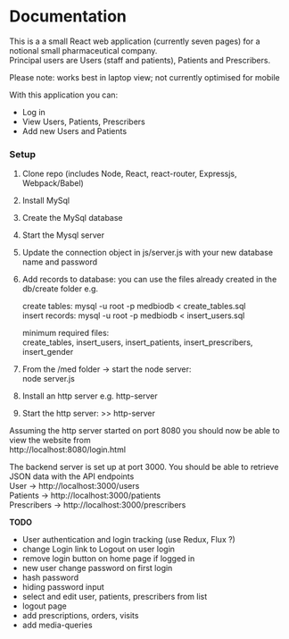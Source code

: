 # Documentation

This is a a small React web application (currently seven pages) for a notional small pharmaceutical company. \
Principal users are Users (staff and patients), Patients and Prescribers.

Please note: works best in laptop view; not currently optimised for mobile

With this application you can:
- Log in
- View Users, Patients, Prescribers
- Add new Users and Patients

### Setup
1. Clone repo (includes Node, React, react-router, Expressjs, Webpack/Babel)
2. Install MySql
3. Create the MySql database
4. Start the Mysql server
5. Update the connection object in js/server.js with your new database name and password
6. Add records to database: you can use the files already created in the db/create folder e.g.

   create tables: mysql -u root -p medbiodb < create_tables.sql \
   insert records: mysql -u root -p medbiodb < insert_users.sql
   
   minimum required files: \
   create_tables, insert_users, insert_patients, insert_prescribers, insert_gender  

7. From the /med folder -> start the node server: \
   node server.js
8. Install an http server e.g. http-server
9. Start the http server: >> http-server

Assuming the http server started on port 8080 you should now be able to view the website from \
http://localhost:8080/login.html

The backend server is set up at port 3000. You should be able to retrieve JSON data with the API endpoints \
User -> http://localhost:3000/users \
Patients -> http://localhost:3000/patients \
Prescribers -> http://localhost:3000/prescribers


**TODO**
- User authentication and login tracking (use Redux, Flux ?)
- change Login link to Logout on user login
- remove login button on home page if logged in
- new user change password on first login
- hash password
- hiding password input
- select and edit user, patients, prescribers from list
- logout page
- add prescriptions, orders, visits
- add media-queries



